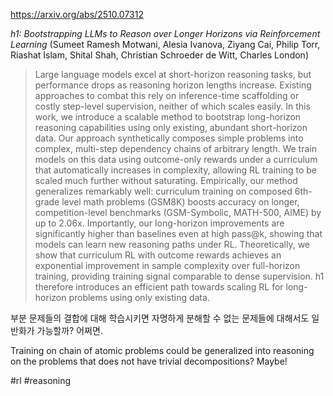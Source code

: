 https://arxiv.org/abs/2510.07312

*h1: Bootstrapping LLMs to Reason over Longer Horizons via Reinforcement Learning* (Sumeet Ramesh Motwani, Alesia Ivanova, Ziyang Cai, Philip Torr, Riashat Islam, Shital Shah, Christian Schroeder de Witt, Charles London)

> Large language models excel at short-horizon reasoning tasks, but performance drops as reasoning horizon lengths increase. Existing approaches to combat this rely on inference-time scaffolding or costly step-level supervision, neither of which scales easily. In this work, we introduce a scalable method to bootstrap long-horizon reasoning capabilities using only existing, abundant short-horizon data. Our approach synthetically composes simple problems into complex, multi-step dependency chains of arbitrary length. We train models on this data using outcome-only rewards under a curriculum that automatically increases in complexity, allowing RL training to be scaled much further without saturating. Empirically, our method generalizes remarkably well: curriculum training on composed 6th-grade level math problems (GSM8K) boosts accuracy on longer, competition-level benchmarks (GSM-Symbolic, MATH-500, AIME) by up to 2.06x. Importantly, our long-horizon improvements are significantly higher than baselines even at high pass@k, showing that models can learn new reasoning paths under RL. Theoretically, we show that curriculum RL with outcome rewards achieves an exponential improvement in sample complexity over full-horizon training, providing training signal comparable to dense supervision. h1 therefore introduces an efficient path towards scaling RL for long-horizon problems using only existing data.

부분 문제들의 결합에 대해 학습시키면 자명하게 분해할 수 없는 문제들에 대해서도 일반화가 가능할까? 어쩌면.

<english>
Training on chain of atomic problems could be generalized into reasoning on the problems that does not have trivial decompositions? Maybe!
</english>

#rl #reasoning 
